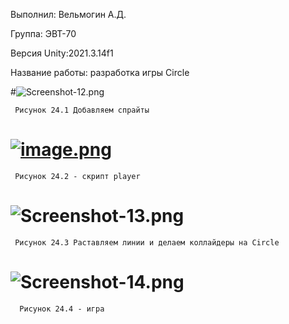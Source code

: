Выполнил: Вельмогин А.Д.

Группа: ЭВТ-70

Версия Unity:2021.3.14f1

Название работы: разработка игры Circle

#![Screenshot-12.png](https://i.postimg.cc/KYQ32SQX/Screenshot-12.png)

     Рисунок 24.1 Добавляем спрайты
     
# [![image.png](https://i.postimg.cc/HL3TjyTY/image.png)](https://postimg.cc/Z99GM092)

     Рисунок 24.2 - скрипт player
        
# ![Screenshot-13.png](https://i.postimg.cc/K8DDRWQf/Screenshot-13.png)

     Рисунок 24.3 Раставляем линии и делаем коллайдеры на Circle

# ![Screenshot-14.png](https://i.postimg.cc/FHp09Lsn/Screenshot-14.png)

      Рисунок 24.4 - игра

